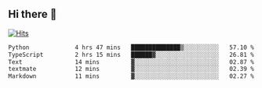 ## Hi there 👋

<!--
**alihaqberdi/alihaqberdi** is a ✨ _special_ ✨ repository because its `README.md` (this file) appears on your GitHub profile.

Here are some ideas to get you started:

- 🔭 I’m currently working on ...
- 🌱 I’m currently learning ...
- 👯 I’m looking to collaborate on ...
- 🤔 I’m looking for help with ...
- 💬 Ask me about ...
- 📫 How to reach me: ...
- 😄 Pronouns: ...
- ⚡ Fun fact: ...
-->

[![Hits](https://hits.sh/github.com/alihaqberdi.svg)](https://hits.sh/github.com/alihaqberdi/)

<!--START_SECTION:waka-->

```txt
Python             4 hrs 47 mins   ██████████████▒░░░░░░░░░░   57.10 %
TypeScript         2 hrs 15 mins   ██████▓░░░░░░░░░░░░░░░░░░   26.81 %
Text               14 mins         ▓░░░░░░░░░░░░░░░░░░░░░░░░   02.87 %
textmate           12 mins         ▓░░░░░░░░░░░░░░░░░░░░░░░░   02.39 %
Markdown           11 mins         ▓░░░░░░░░░░░░░░░░░░░░░░░░   02.27 %
```

<!--END_SECTION:waka-->
